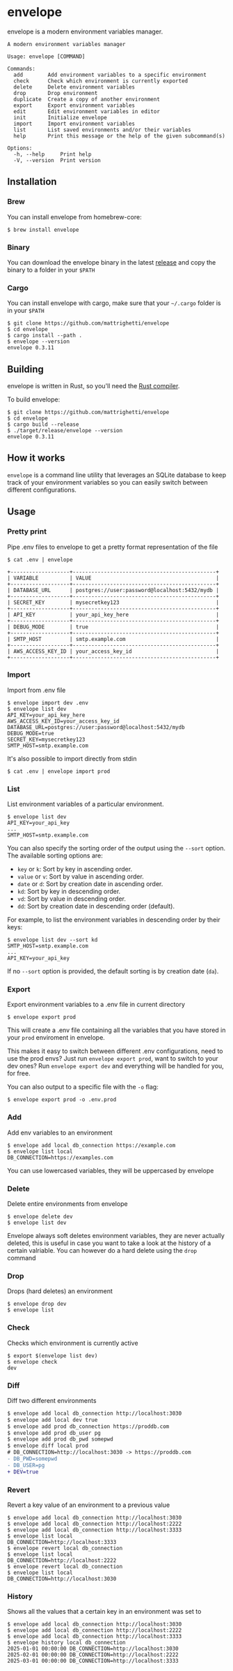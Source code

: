 # envelope
envelope is a modern environment variables manager.

```console
A modern environment variables manager

Usage: envelope [COMMAND]

Commands:
  add        Add environment variables to a specific environment
  check      Check which environment is currently exported
  delete     Delete environment variables
  drop       Drop environment
  duplicate  Create a copy of another environment
  export     Export environment variables
  edit       Edit environment variables in editor
  init       Initialize envelope
  import     Import environment variables
  list       List saved environments and/or their variables
  help       Print this message or the help of the given subcommand(s)

Options:
  -h, --help     Print help
  -V, --version  Print version
```

## Installation

### Brew
You can install envelope from homebrew-core:
```console
$ brew install envelope
```

### Binary
You can download the envelope binary in the latest
[release](https://github.com/mattrighetti/envelope/releases/latest) and copy the
binary to a folder in your `$PATH`

### Cargo
You can install envelope with cargo, make sure that your `~/.cargo` folder is in
your `$PATH`
```console
$ git clone https://github.com/mattrighetti/envelope
$ cd envelope
$ cargo install --path .
$ envelope --version
envelope 0.3.11
```

## Building
envelope is written in Rust, so you'll need the [Rust
compiler](https://www.rust-lang.org/).

To build envelope:
```console
$ git clone https://github.com/mattrighetti/envelope
$ cd envelope
$ cargo build --release
$ ./target/release/envelope --version
envelope 0.3.11
```

## How it works
`envelope` is a command line utility that leverages an SQLite database
to keep track of your environment variables so you can easily switch between
different configurations.

## Usage

### Pretty print
Pipe .env files to envelope to get a pretty format representation of the file
```console
$ cat .env | envelope

+-------------------+----------------------------------------------+
| VARIABLE          | VALUE                                        |
+-------------------+----------------------------------------------+
| DATABASE_URL      | postgres://user:password@localhost:5432/mydb |
+-------------------+----------------------------------------------+
| SECRET_KEY        | mysecretkey123                               |
+-------------------+----------------------------------------------+
| API_KEY           | your_api_key_here                            |
+-------------------+----------------------------------------------+
| DEBUG_MODE        | true                                         |
+-------------------+----------------------------------------------+
| SMTP_HOST         | smtp.example.com                             |
+-------------------+----------------------------------------------+
| AWS_ACCESS_KEY_ID | your_access_key_id                           |
+-------------------+----------------------------------------------+
```

### Import
Import from .env file

```console
$ envelope import dev .env
$ envelope list dev
API_KEY=your_api_key_here
AWS_ACCESS_KEY_ID=your_access_key_id
DATABASE_URL=postgres://user:password@localhost:5432/mydb
DEBUG_MODE=true
SECRET_KEY=mysecretkey123
SMTP_HOST=smtp.example.com
```

It's also possible to import directly from stdin
```console
$ cat .env | envelope import prod
```

### List
List environment variables of a particular environment.
```console
$ envelope list dev
API_KEY=your_api_key
...
SMTP_HOST=smtp.example.com
```

You can also specify the sorting order of the output using the `--sort` option. The available sorting options are:

- `key` or `k`: Sort by key in ascending order.
- `value` or `v`: Sort by value in ascending order.
- `date` or `d`: Sort by creation date in ascending order.
- `kd`: Sort by key in descending order.
- `vd`: Sort by value in descending order.
- `dd`: Sort by creation date in descending order (default).

For example, to list the environment variables in descending order by their keys:

```console
$ envelope list dev --sort kd
SMTP_HOST=smtp.example.com
...
API_KEY=your_api_key
```

If no `--sort` option is provided, the default sorting is by creation date (`da`).

### Export
Export environment variables to a .env file in current directory
```console
$ envelope export prod
```
This will create a .env file containing all the variables that you have stored
in your `prod` enviroment in envelope.

This makes it easy to switch between different .env configurations, need to use the
prod envs? Just run `envelope export prod`, want to switch to your dev ones? Run
`envelope export dev` and everything will be handled for you, for free.

You can also output to a specific file with the `-o` flag:
```console
$ envelope export prod -o .env.prod
```

### Add
Add env variables to an environment
```console
$ envelope add local db_connection https://example.com
$ envelope list local
DB_CONNECTION=https://examples.com
```
You can use lowercased variables, they will be uppercased by envelope

### Delete
Delete entire environments from envelope
```console
$ envelope delete dev
$ envelope list dev
```
Envelope always soft deletes environment variables, they are never actually
deleted, this is useful in case you want to take a look at the history of a
certain valriable. You can however do a hard delete using the `drop` command

### Drop
Drops (hard deletes) an environment
```console
$ envelope drop dev
$ envelope list
```

### Check
Checks which environment is currently active
```console
$ export $(envelope list dev)
$ envelope check
dev
```

### Diff
Diff two different environments
```diff
$ envelope add local db_connection http://localhost:3030
$ envelope add local dev true
$ envelope add prod db_connection https://proddb.com
$ envelope add prod db_user pg
$ envelope add prod db_pwd somepwd
$ envelope diff local prod
# DB_CONNECTION=http://localhost:3030 -> https://proddb.com
- DB_PWD=somepwd
- DB_USER=pg
+ DEV=true
```

### Revert
Revert a key value of an environment to a previous value
```console
$ envelope add local db_connection http://localhost:3030
$ envelope add local db_connection http://localhost:2222
$ envelope add local db_connection http://localhost:3333
$ envelope list local
DB_CONNECTION=http://localhost:3333
$ envelope revert local db_connection
$ envelope list local
DB_CONNECTION=http://localhost:2222
$ envelope revert local db_connection
$ envelope list local
DB_CONNECTION=http://localhost:3030
```

### History
Shows all the values that a certain key in an environment was set to
```console
$ envelope add local db_connection http://localhost:3030
$ envelope add local db_connection http://localhost:2222
$ envelope add local db_connection http://localhost:3333
$ envelope history local db_connection
2025-01-01 00:00:00 DB_CONNECTION=http://localhost:3030
2025-02-01 00:00:00 DB_CONNECTION=http://localhost:2222
2025-03-01 00:00:00 DB_CONNECTION=http://localhost:3333
```
